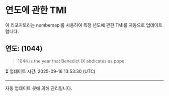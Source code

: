 
# 연도에 관한 TMI

이 리포지토리는 numbersapi를 사용하여 특정 년도에 관한 TMI를 자동으로 업데이트합니다.

## 연도: (1044)
> 1044 is the year that Benedict IX abdicates as pope.

⏳ 업데이트 시간: 2025-09-16 13:53:30 (UTC)

---
자동 업데이트 봇에 의해 관리됩니다.
